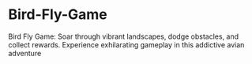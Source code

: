 # Bird-Fly-Game
Bird Fly Game: Soar through vibrant landscapes, dodge obstacles, and collect rewards. Experience exhilarating gameplay in this addictive avian adventure
